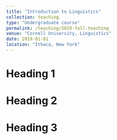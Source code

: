 ```yaml
---
title: "Introduction to Linguistics"
collection: teaching
type: "Undergraduate course"
permalink: /teaching/2019-fall-teaching
venue: "Cornell University, Linguistics"
date: 2019-01-01
location: "Ithaca, New York"
---
```




Heading 1
======

Heading 2
======

Heading 3
======

